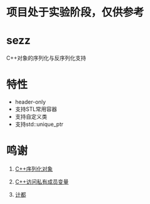 # 项目处于实验阶段，仅供参考

# sezz
C++对象的序列化与反序列化支持

# 特性
- header-only
- 支持STL常用容器
- 支持自定义类
- 支持std::unique_ptr

# 鸣谢
1. [C++序列化对象 ](https://www.cnblogs.com/mmc1206x/p/11053826.html)

2. [C++访问私有成员变量](https://zhuanlan.zhihu.com/p/627884224)

3. [计都](https://github.com/fuyouawa)

